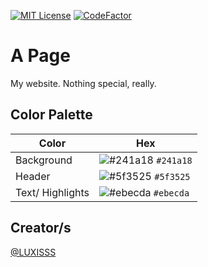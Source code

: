[![MIT License](https://img.shields.io/badge/License-MIT-green.svg)](https://choosealicense.com/licenses/mit/) 
[![CodeFactor](https://www.codefactor.io/Content/badges/APlus.svg)](https://www.codefactor.io/repository/github/luxisss/luxisss.github.io)

# A Page

My website. Nothing special, really.

## Color Palette

| Color               | Hex                                                                  |
| -----------------   | ------------------------------------------------------------------   |
| Background          | ![#241a18](https://placehold.co/15x15/241a18/241a18.png) `#241a18`   |
| Header              | ![#5f3525](https://placehold.co/15x15/5f3525/5f3525.png) `#5f3525`   |
| Text/ Highlights    | ![#ebecda](https://placehold.co/15x15/ebecda/ebecda.png) `#ebecda`   |

## Creator/s

[@LUXISSS](https://github.com/LUXISSS/)
